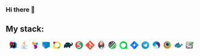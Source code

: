 ### Hi there 👋

## My stack:
<p align="center">
<img width="5%" title="IntelliJ IDEA" src="img/Intelij_IDEA.svg">
<img width="5%" title="Java" src="img/Java.svg">
<img width="5%" title="Selenide" src="img/Selenide.svg">
<img width="5%" title="Selenoid" src="img/Selenoid.svg">
<img width="5%" title="Allure Report" src="img/Allure_Report.svg">
<img width="5%" title="Gradle" src="img/Gradle.svg">
<img width="5%" title="JUnit5" src="img/JUnit5.svg">
<img width="5%" title="Github" src="img/Git.svg">
<img width="5%" title="Jenkins" src="img/Jenkins.svg">  
<img width="5%" title="REST-Assured" src="img/Rest-Assured.svg">
<img width="5%" title="Allure TestOps" src="img/Allure_EE.svg">
<img width="5%" title="Jira" src="img/Jira.svg">
<img width="5%" title="Telegram" src="img/Telegram.svg">
<img width="5%" title="Appium" src="img/Appium.svg">
<img width="5%" title="Browserstack" src="img/Browserstack.svg">
<img width="5%" title="Docker" src="img/Docker.svg">
<img width="5%" title="Selenium" src="img/Selenium.svg">
</p>

